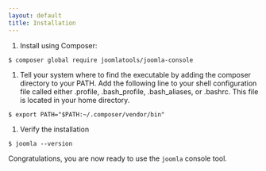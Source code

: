 ```yaml
---
layout: default
title: Installation
---
```


1. Install using Composer:

 `$ composer global require joomlatools/joomla-console`

1. Tell your system where to find the executable by adding the composer directory to your PATH. Add the following line to your shell configuration file called either .profile, .bash_profile, .bash_aliases, or .bashrc. This file is located in your home directory.

 `$ export PATH="$PATH:~/.composer/vendor/bin"`

1. Verify the installation

 `$ joomla --version`

Congratulations, you are now ready to use the `joomla` console tool.
